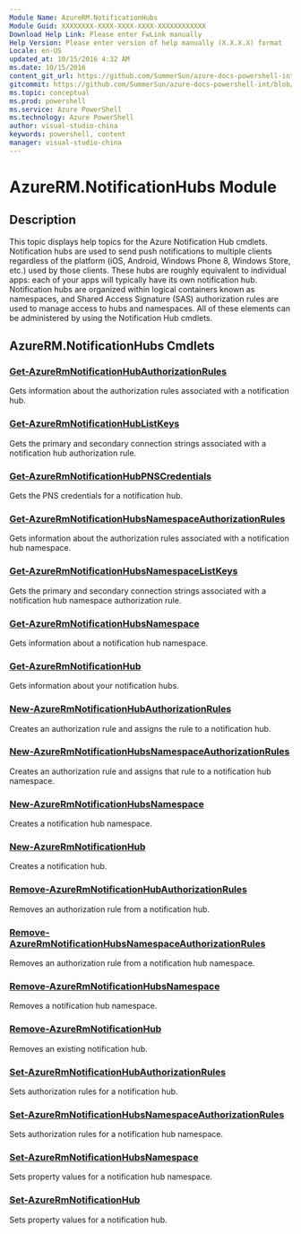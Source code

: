 ```yaml
---
Module Name: AzureRM.NotificationHubs
Module Guid: XXXXXXXX-XXXX-XXXX-XXXX-XXXXXXXXXXXX
Download Help Link: Please enter FwLink manually
Help Version: Please enter version of help manually (X.X.X.X) format
Locale: en-US
updated_at: 10/15/2016 4:32 AM
ms.date: 10/15/2016
content_git_url: https://github.com/SummerSun/azure-docs-powershell-int/blob/master/azureps-cmdlets-docs/ResourceManager/AzureRM.NotificationHubs/v2.0/CmdletMDs/AzureRM.NotificationHubs.md
gitcommit: https://github.com/SummerSun/azure-docs-powershell-int/blob/1bfd8e268acfc1799ad3f17c5a982578f54443cf/azureps-cmdlets-docs/ResourceManager/AzureRM.NotificationHubs/v2.0/CmdletMDs/AzureRM.NotificationHubs.md
ms.topic: conceptual
ms.prod: powershell
ms.service: Azure PowerShell
ms.technology: Azure PowerShell
author: visual-studio-china
keywords: powershell, content
manager: visual-studio-china
---
```


# AzureRM.NotificationHubs Module
## Description
This topic displays help topics for the Azure Notification Hub cmdlets. Notification hubs are used to send push notifications to multiple clients regardless of the platform (iOS, Android, Windows Phone 8, Windows Store, etc.) used by those clients. These hubs are roughly equivalent to individual apps: each of your apps will typically have its own notification hub. Notification hubs are organized within logical containers known as namespaces, and Shared Access Signature (SAS) authorization rules are used to manage access to hubs and namespaces. All of these elements can be administered by using the Notification Hub cmdlets. 

## AzureRM.NotificationHubs Cmdlets
### [Get-AzureRmNotificationHubAuthorizationRules](Get-AzureRmNotificationHubAuthorizationRules.md)
Gets information about the authorization rules associated with a notification hub.


### [Get-AzureRmNotificationHubListKeys](Get-AzureRmNotificationHubListKeys.md)
Gets the primary and secondary connection strings associated with a notification hub authorization rule.


### [Get-AzureRmNotificationHubPNSCredentials](Get-AzureRmNotificationHubPNSCredentials.md)
Gets the PNS credentials for a notification hub.


### [Get-AzureRmNotificationHubsNamespaceAuthorizationRules](Get-AzureRmNotificationHubsNamespaceAuthorizationRules.md)
Gets information about the authorization rules associated with a notification hub namespace.


### [Get-AzureRmNotificationHubsNamespaceListKeys](Get-AzureRmNotificationHubsNamespaceListKeys.md)
Gets the primary and secondary connection strings associated with a notification hub namespace authorization rule.


### [Get-AzureRmNotificationHubsNamespace](Get-AzureRmNotificationHubsNamespace.md)
Gets information about a notification hub namespace.


### [Get-AzureRmNotificationHub](Get-AzureRmNotificationHub.md)
Gets information about your notification hubs.


### [New-AzureRmNotificationHubAuthorizationRules](New-AzureRmNotificationHubAuthorizationRules.md)
Creates an authorization rule and assigns the rule to a notification hub.


### [New-AzureRmNotificationHubsNamespaceAuthorizationRules](New-AzureRmNotificationHubsNamespaceAuthorizationRules.md)
Creates an authorization rule and assigns that rule to a notification hub namespace.


### [New-AzureRmNotificationHubsNamespace](New-AzureRmNotificationHubsNamespace.md)
Creates a notification hub namespace.


### [New-AzureRmNotificationHub](New-AzureRmNotificationHub.md)
Creates a notification hub.


### [Remove-AzureRmNotificationHubAuthorizationRules](Remove-AzureRmNotificationHubAuthorizationRules.md)
Removes an authorization rule from a notification hub.


### [Remove-AzureRmNotificationHubsNamespaceAuthorizationRules](Remove-AzureRmNotificationHubsNamespaceAuthorizationRules.md)
Removes an authorization rule from a notification hub namespace.


### [Remove-AzureRmNotificationHubsNamespace](Remove-AzureRmNotificationHubsNamespace.md)
Removes a notification hub namespace.


### [Remove-AzureRmNotificationHub](Remove-AzureRmNotificationHub.md)
Removes an existing notification hub.


### [Set-AzureRmNotificationHubAuthorizationRules](Set-AzureRmNotificationHubAuthorizationRules.md)
Sets authorization rules for a notification hub.


### [Set-AzureRmNotificationHubsNamespaceAuthorizationRules](Set-AzureRmNotificationHubsNamespaceAuthorizationRules.md)
Sets authorization rules for a notification hub namespace.


### [Set-AzureRmNotificationHubsNamespace](Set-AzureRmNotificationHubsNamespace.md)
Sets property values for a notification hub namespace.


### [Set-AzureRmNotificationHub](Set-AzureRmNotificationHub.md)
Sets property values for a notification hub.



